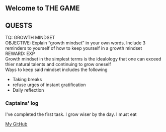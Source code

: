 ## Welcome to THE GAME
<h2> QUESTS </h2>
  TQ: GROWTH MINDSET
    <br>OBJECTIVE: Explain “growth mindset” in your own words. Include 3 reminders to yourself of how to keep yourself in a growth mindset
    <br>REWARD: EXP
    <br>Growth mindset in the simplest terms is the idealology that one can exceed thier natural talents and continuing to grow oneself 
   <br> Ways to keep said mindset includes the following
    <ul>
  <li>Taking breaks</li>
  <li>refuse urges of instant gratification</li>
  <li>Daily reflection</li>
    </ul>
<h3>Captains' log</h3>
I've completed the first task. I grow wiser by the day. I must eat

  [My GitHub](https://github.com/P0PT4R7)
